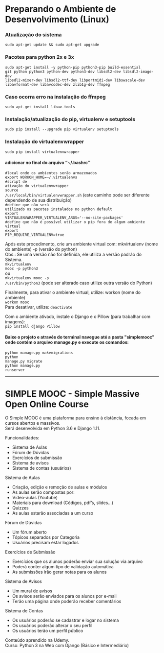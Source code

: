 # Preparando o Ambiente de Desenvolvimento (Linux)

### Atualização do sistema
<code>sudo apt-get update && sudo apt-get upgrade</code>

### Pacotes para python 2x e 3x
<code>sudo apt-get install -y python-pip python3-pip build-essential git python python3  python-dev python3-dev libsdl2-dev  libsdl2-image-dev  libsdl2-mixer-dev  libsdl2-ttf-dev libportmidi-dev  libswscale-dev libavformat-dev libavcodec-dev zlib1g-dev ffmpeg</code>

### Caso ocorra erro na instalação do ffmpeg
<code>sudo apt-get install libav-tools</code>

### Instalação/atualização do pip, virtualenv e setuptools
<code>sudo pip install --upgrade pip virtualenv setuptools</code>

### Instalação do virtualenvwrapper
<code>sudo pip install virtualenvwrapper</code>

#### adicionar no final do arquivo “~/.bashrc”
<code>#local onde os ambientes serão armazenados</code><br>
<code>export WORKON_HOME=~/.virtualenvs</code><br>
<code>#script de ativação do virtualenvwrapper</code><br>
<code>source /usr/local/bin/virtualenvwrapper.sh</code> (este caminho pode ser diferente dependendo de sua distribuição)<br>
<code>#define que não será utilizado os pacotes instalados no python default</code><br>
<code>export VIRTUALENVWRAPPER_VIRTUALENV_ARGS='--no-site-packages'</code><br>
<code>#define que não é possível utilizar o pip fora de algum ambiente virtual</code><br>
<code>export PIP_REQUIRE_VIRTUALENV=true</code><br>
  
Após este procedimento, crie um ambiente virtual com: mkvirtualenv (nome do ambiente) -p (versão do python)<br>
Obs.: Se uma versão não for definida, ele utiliza a versão padrão do Sistema.<br>
<code>mkvirtualenv mooc -p python3</code><br>
ou<br>
<code>mkvirtualenv mooc -p /usr/bin/python3</code> (pode ser alterado caso utilize outra versão do Python)<br>

Finalmente, para ativar o ambiente virtual, utilize: workon (nome do ambiente)<br>
<code>workon mooc</code><br>
Para desativar, utilize: <code>deactivate</code><br>

Com o ambiente ativado, instale o Django e o Pillow (para trabalhar com imagens):<br>
<code>pip install django Pillow</code><br>

#### Baixe o projeto e através do terminal navegue até a pasta "simplemooc" onde contém o arquivo manage.py e execute os comandos:<br>
<code>python manage.py makemigrations</code><br>
<code>python manage.py migrate</code><br>
<code>python manage.py runserver</code><br>

-------------------------------------------------------------------------------------------------------------

# SIMPLE MOOC - Simple Massive Open Online Course

O Simple MOOC é uma plataforma para ensino à distância, focada em cursos abertos e massivos.
<br>Será desenvolvida em Python 3.6 e Django 1.11.

Funcionalidades:
* Sistema de Aulas
* Fórum de Dúvidas
* Exercícios de submissão
* Sistema de avisos
* Sistema de contas (usuários) 

Sistema de Aulas
- Criação, edição e remoção de aulas e módulos
- As aulas serão compostas por:
- Vídeo-aulas (Youtube)
- Materiais para download (Códigos, pdf’s, slides…)
- Quizzes
- As aulas estarão associadas a um curso

Fórum de Dúvidas
- Um fórum aberto
- Tópicos separados por Categoria
- Usuários precisam estar logados

Exercícios de Submissão
- Exercícios que os alunos poderão enviar sua solução via arquivo
- Poderá conter algum tipo de validação automática
- As submissões irão gerar notas para os alunos

Sistema de Avisos
- Um mural de avisos
- Os avisos serão enviados para os alunos por e-mail
- Terão uma página onde poderão receber comentários

Sistema de Contas
- Os usuários poderão se cadastrar e logar no sistema
- Os usuários poderão alterar o seu perfil
- Os usuários terão um perfil público

Conteúdo aprendido na Udemy.<br>
Curso: Python 3 na Web com Django (Básico e Intermediário)
